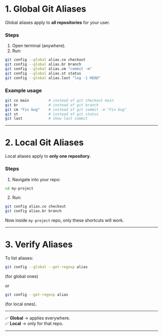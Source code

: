 # 1. Global Git Aliases

Global aliases apply to **all repositories** for your user.

### Steps

1. Open terminal (anywhere).
2. Run:

```bash
git config --global alias.co checkout
git config --global alias.br branch
git config --global alias.cm "commit -m"
git config --global alias.st status
git config --global alias.last "log -1 HEAD"
```

### Example usage

```bash
git co main         # instead of git checkout main
git br              # instead of git branch
git cm "Fix bug"    # instead of git commit -m "Fix bug"
git st              # instead of git status
git last            # show last commit
```

---

# 2. Local Git Aliases

Local aliases apply to **only one repository**.

### Steps

1. Navigate into your repo:

```bash
cd my-project
```

2. Run:

```bash
git config alias.co checkout
git config alias.br branch
```

Now inside `my-project` repo, only these shortcuts will work.

---

# 3. Verify Aliases

To list aliases:

```bash
git config --global --get-regexp alias
```

(for global ones)

or

```bash
git config --get-regexp alias
```

(for local ones).

---

✅ **Global** → applies everywhere. \
✅ **Local** → only for that repo.

---

